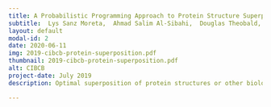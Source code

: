 ```yaml
---
title: A Probabilistic Programming Approach to Protein Structure Superposition
subtitle:  Lys Sanz Moreta,  Ahmad Salim Al-Sibahi,  Douglas Theobald, William Bullock, Basile Nicolas Rommes, Andreas Manoukian,  Thomas Hamelryck (CIBCB 2019)
layout: default
modal-id: 2
date: 2020-06-11
img: 2019-cibcb-protein-superposition.pdf
thumbnail: 2019-cibcb-protein-superposition.pdf
alt: CIBCB
project-date: July 2019
description: Optimal superposition of protein structures or other biological molecules is crucial for understanding their structure, function, dynamics and evolution. Here, we investigate the use of probabilistic programming to superimpose protein structures guided by a Bayesian model. Our model THESEUS-PP is based on the THESEUS model, a probabilistic model of protein superposition based on rotation, translation and perturbation of an underlying, latent mean structure. The model was implemented in the probabilistic programming language Pyro. Unlike conventional methods that minimize the sum of the squared distances, THESEUS takes into account correlated atom positions and heteroscedasticity (ie. atom positions can feature different variances). THESEUS performs maximum likelihood estimation using iterative expectation-maximization. In contrast, THESEUS-PP allows automated maximum a-posteriori (MAP) estimation using suitable priors over rotation, translation, variances and latent mean structure. The results indicate that probabilistic programming is a powerful new paradigm for the formulation of Bayesian probabilistic models concerning biomolecular structure. Specifically, we envision the use of the THESEUS-PP model as a suitable error model or likelihood in Bayesian protein structure prediction using deep probabilistic programming.

---
```

